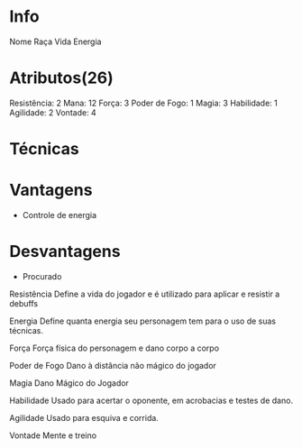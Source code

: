 # Info
Nome
Raça
Vida
Energia

# Atributos(26)
Resistência: 2
Mana: 12
Força: 3
Poder de Fogo: 1
Magia: 3
Habilidade: 1
Agilidade: 2
Vontade: 4

# Técnicas

# Vantagens
- Controle de energia

# Desvantagens
- Procurado

Resistência
Define a vida do jogador e é utilizado para aplicar e resistir a debuffs
 
Energia 
Define quanta energia seu personagem tem para o uso de suas técnicas.

Força
Força física do personagem e dano corpo a corpo

Poder de Fogo
Dano à distância não mágico do jogador

Magia
Dano Mágico do Jogador

Habilidade
Usado para acertar o oponente, em acrobacias e testes de dano.

Agilidade
Usado para esquiva e corrida. 

Vontade
Mente e treino

